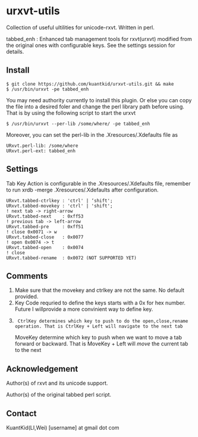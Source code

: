 urxvt-utils
===========

Collection of useful ultilities for unicode-rxvt. Written in perl.

tabbed_enh : Enhanced tab management tools for rxvt(urxvt) modified from the original ones with configurable keys. See the settings session for details.

Install
-------
	$ git clone https://github.com/kuantkid/urxvt-utils.git && make
	$ /usr/bin/urxvt -pe tabbed_enh

You may need authority currently to install this plugin. Or else you can copy the file into a desired foler and change the perl library path before using. That is by using the following script to start the urxvt
    	
	$ /usr/bin/urxvt --per-lib /some/where/ -pe tabbed_enh

Moreover, you can set the perl-lib in the .Xresources/.Xdefaults file as 

	URxvt.perl-lib: /some/where
	URxvt.perl-ext: tabbed_enh

Settings
------------
Tab Key Action is configurable in the .Xresources/.Xdefaults file, remember to run xrdb -merge .Xresources/.Xdefaults after configuration.

    URxvt.tabbed-ctrlkey : 'ctrl' | ‘shift';
    URxvt.tabbed-movekey : 'ctrl' | 'shift';
    ! next tab -> right-arrow
    URxvt.tabbed-next    : 0xff53
    ! previous tab -> left-arrow
    URxvt.tabbed-pre     : 0xff51
    ! close 0x0071 -> w
    URxvt.tabbed-close   : 0x0077
    ! open 0x0074 -> t
    URxvt.tabbed-open    : 0x0074
    ! close
    URxvt.tabbed-rename  : 0x0072 (NOT SUPPORTED YET)

## Comments
1.	Make sure that the movekey and ctrlkey are not the same. No default provided.
2. 	Key Code requried to define the keys starts with a 0x for hex number. Future I willprovide a more convinient way to define key.
3.     	CtrlKey determines which key to push to do the open,close,rename operation. That is CtrlKey + Left will navigate to the next tab
   	MoveKey determine which key to push when we want to move a tab forward or backward. That is MoveKey + Left will *move* the current tab to the next


Acknowledgement
---------------
Author(s) of rxvt and its unicode support. 

Author(s) of the original tabbed perl script.


Contact
-------
KuantKid(LI,Wei) [username] at gmail dot com
